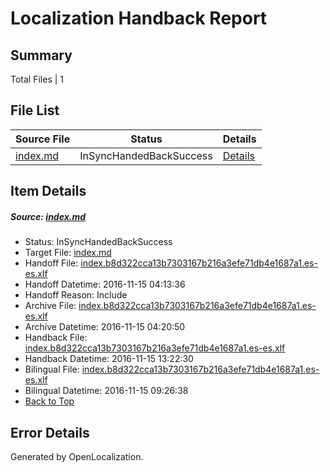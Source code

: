 # <a name='report-top'></a> Localization Handback Report

## Summary
 Total Files | 1

## File List
 Source File | Status | Details 
 ----------- | ------ | ------- 
 [index.md](https://github.com/dotnet/docs/blob/11f0979ab18b708fb775a54736ecd06f388557cf/index.md) | InSyncHandedBackSuccess | [Details](#1c9bafe53583478b382e3e068150f1e692664c48524)

## Item Details
##### <a name='1c9bafe53583478b382e3e068150f1e692664c48524'></a> Source: [index.md](https://github.com/dotnet/docs/blob/11f0979ab18b708fb775a54736ecd06f388557cf/index.md)
* Status: InSyncHandedBackSuccess
* Target File: [index.md](https://github.com/dotnet/docs.es-es/blob/1ec8f57693a0540a5028a7c11433cca4023ee81b/index.md)
* Handoff File: [index.b8d322cca13b7303167b216a3efe71db4e1687a1.es-es.xlf](https://github.com/dotnet/docs.handoff/blob/24ecaddfe894aac6cf40f7e0b3ae687c40c5fb36/ol-handoff/dotnet/docs.es-es/master/index.b8d322cca13b7303167b216a3efe71db4e1687a1.es-es.xlf)
* Handoff Datetime: 2016-11-15 04:13:36
* Handoff Reason: Include
* Archive File: [index.b8d322cca13b7303167b216a3efe71db4e1687a1.es-es.xlf](https://github.com/dotnet/docs.handoff/blob/668f74037c275d031d29a8fa40eaab667741b699/ol-archive/dotnet/docs.es-es/master/index.b8d322cca13b7303167b216a3efe71db4e1687a1.es-es.xlf)
* Archive Datetime: 2016-11-15 04:20:50
* Handback File: [index.b8d322cca13b7303167b216a3efe71db4e1687a1.es-es.xlf](https://github.com/dotnet/docs.handback/blob/56fe11216ab2d9f60ff96f02cf92fcfdb503d005/ol-handback/dotnet/docs.es-es/master/index.b8d322cca13b7303167b216a3efe71db4e1687a1.es-es.xlf)
* Handback Datetime: 2016-11-15 13:22:30
* Bilingual File: [index.b8d322cca13b7303167b216a3efe71db4e1687a1.es-es.xlf](https://github.com/dotnet/docs.handback/blob/4dcfa849ff121f56ad10f5f67b2b1a144bdb718f/ol-handback/dotnet/docs.es-es/master/index.b8d322cca13b7303167b216a3efe71db4e1687a1.es-es.xlf)
* Bilingual Datetime: 2016-11-15 09:26:38
* [Back to Top](#report-top)


## Error Details

Generated by OpenLocalization.
